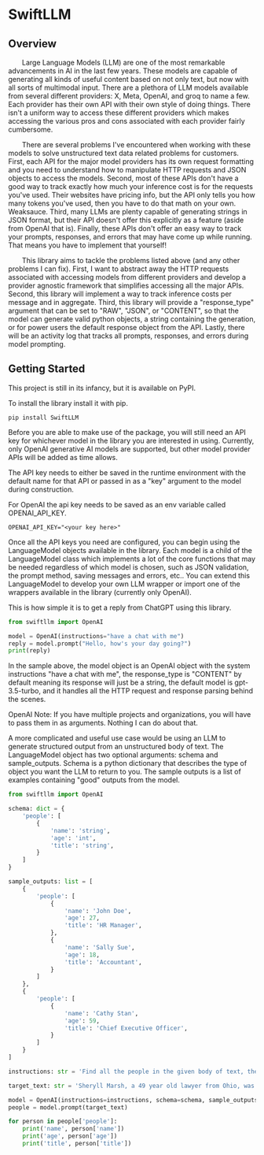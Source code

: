 # SwiftLLM

## Overview

&emsp;&emsp;Large Language Models (LLM) are one of the most remarkable advancements in AI in the last few years. These models are capable of generating all kinds of useful content based on not only text, but now with all sorts of multimodal input. There are a plethora of LLM models available from several different providers: X, Meta, OpenAI, and groq to name a few. Each provider has their own API with their own style of doing things. There isn't a uniform way to access these different providers which makes accessing the various pros and cons associated with each provider fairly cumbersome.

&emsp;&emsp;There are several problems I've encountered when working with these models to solve unstructured text data related problems for customers. First, each API for the major model providers has its own request formatting and you need to understand how to manipulate HTTP requests and JSON objects to access the models. Second, most of these APIs don't have a good way to track exactly how much your inference cost is for the requests you've used. Their websites have pricing info, but the API only tells you how many tokens you've used, then you have to do that math on your own. Weaksauce. Third, many LLMs are plenty capable of generating strings in JSON format, but their API doesn't offer this explicitly as a feature (aside from OpenAI that is). Finally, these APIs don't offer an easy way to track your prompts, responses, and errors that may have come up while running. That means you have to implement that yourself!

&emsp;&emsp;This library aims to tackle the problems listed above (and any other problems I can fix). First, I want to abstract away the HTTP requests associated with accessing models from different providers and develop a provider agnostic framework that simplifies accessing all the major APIs. Second, this library will implement a way to track inference costs per message and in aggregate. Third, this library will provide a "response_type" argument that can be set to "RAW", "JSON", or "CONTENT", so that the model can generate valid python objects, a string containing the generation, or for power users the default response object from the API. Lastly, there will be an activity log that tracks all prompts, responses, and errors during model prompting. 

## Getting Started

This project is still in its infancy, but it is available on PyPI.


To install the library install it with pip.

<code>pip install SwiftLLM</code>

Before you are able to make use of the package, you will still need an API key for whichever model in the library you are interested in using. Currently, only OpenAI generative AI models are supported, but other model provider APIs will be added as time allows.

The API key needs to either be saved in the runtime environment with the default name for that API or passed in as a "key" argument to the model during construction.

For OpenAI the api key needs to be saved as an env variable called OPENAI_API_KEY.

```.env
OPENAI_API_KEY="<your key here>"
```

Once all the API keys you need are configured, you can begin using the LanguageModel objects available in the library. Each model is a child of the LanguageModel class which implements a lot of the core functions that may be needed regardless of which model is chosen, such as JSON validation, the prompt method, saving messages and errors, etc.. You can extend this LanguageModel to develop your own LLM wrapper or import one of the wrappers available in the library (currently only OpenAI).

This is how simple it is to get a reply from ChatGPT using this library.

```python
from swiftllm import OpenAI

model = OpenAI(instructions="have a chat with me")
reply = model.prompt("Hello, how's your day going?")
print(reply)
```

In the sample above, the model object is an OpenAI object with the system instructions "have a chat with me", the response_type is "CONTENT" by default meaning its response will just be a string, the default model is gpt-3.5-turbo, and it handles all the HTTP request and response parsing behind the scenes. 

OpenAI Note: If you have multiple projects and organizations, you will have to pass them in as arguments. Nothing I can do about that.

A more complicated and useful use case would be using an LLM to generate structured output from an unstructured body of text. The LanguageModel object has two optional arguments: schema and sample_outputs. Schema is a python dictionary that describes the type of object you want the LLM to return to you. The sample outputs is a list of examples containing "good" outputs from the model.

```python
from swiftllm import OpenAI

schema: dict = {
    'people': [
        {
            'name': 'string',
            'age': 'int',
            'title': 'string',
        }
    ]
}

sample_outputs: list = [
    {
        'people': [
            {
                'name': 'John Doe',
                'age': 27,
                'title': 'HR Manager',
            },
            {
                'name': 'Sally Sue',
                'age': 18,
                'title': 'Accountant',
            }
        ]
    },
    {
        'people': [
            {
                'name': 'Cathy Stan',
                'age': 59,
                'title': 'Chief Executive Officer',
            }
        ]
    }
]

instructions: str = 'Find all the people in the given body of text, their age, and what their job title is.'

target_text: str = 'Sheryll Marsh, a 49 year old lawyer from Ohio, was traveling through the hills of Kentucky when something changed her life forever. She found and married her husband Jimmy Dean, a 50 year old mechanic from Delaware.'

model = OpenAI(instructions=instructions, schema=schema, sample_outputs=sample_outputs) # if a schema or sample outputs is provided, JSON response type is automatically selected
people = model.prompt(target_text)

for person in people['people']:
    print('name', person['name'])
    print('age', person['age'])
    print('title', person['title'])

```

